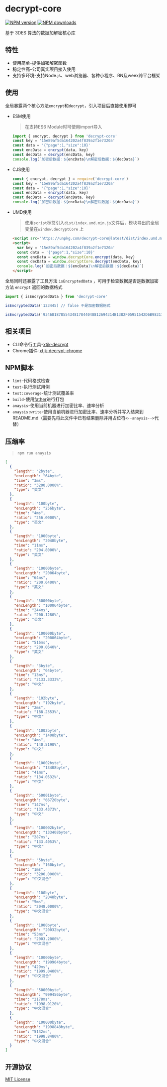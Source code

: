 # decrypt-core

[![NPM version][npm-image]][npm-url] [![NPM downloads](https://img.shields.io/npm/dm/decrypt-core)](https://www.npmjs.com/package/decrypt-core) 

[npm-image]: https://img.shields.io/npm/v/decrypt-core
[npm-url]: https://www.npmjs.com/package/decrypt-core

基于 3DES 算法的数据加解密核心库

## 特性

- 使用简单-提供加密解密函数
- 稳定性高-公司真实项目接入使用
- 支持多环境-支持Node.js、web浏览器、各种小程序、RN及weex跨平台框架

## 使用

全局暴露两个核心方法`encrypt`和`decrypt`，引入项目后直接使用即可

- ESM使用
  
  > 在支持ES6 Module时可使用import导入
  
  ```js
  import { encrypt, decrypt } from 'decrypt-core'
  const key = '15e89af5da164202a4f839a2f1e7320a'
  const data = '{"page":1,"size":10}'
  const encData = encrypt(data, key)
  const decData = decrypt(encData, key)
  console.log(`加密后数据：${encData}\n解密后数据：${decData}`)
  ```

- CJS使用
  
  ```js
  const { encrypt, decrypt } = require('decrypt-core')
  const key = '15e89af5da164202a4f839a2f1e7320a'
  const data = '{"page":1,"size":10}'
  const encData = encrypt(data, key)
  const decData = decrypt(encData, key)
  console.log(`加密后数据：${encData}\n解密后数据：${decData}`)
  ```

- UMD使用

  > 使用`script`标签引入`dist/index.umd.min.js`文件后，模块导出的全局变量在`window.decryptCore` 上

  ```html
  <script src="https://unpkg.com/decrypt-core@latest/dist/index.umd.min.js"></script>
  <script>
    var key = '15e89af5da164202a4f839a2f1e7320a'
    const data = '{"page":1,"size":10}'
    const encData = window.decryptCore.encrypt(data, key)
    const decData = window.decryptCore.decrypt(encData, key)
    console.log(`加密后数据：${encData}\n解密后数据：${decData}`)
  </script>
  ```

全局同时还暴露了工具方法 `isEncryptedData` ，可用于检查数据是否是数据加密方法 `encrypt` 返回的数据格式

```js
import { isEncryptedData } from 'decrypt-core'

isEncryptedData('123445) // false 不是加密数据格式

isEncryptedData('93468187855434817844048812694314B1382F05951542D6B98311D90CD0B97E22E6D052DE6A9B83381E97E8B23AC5209F8D4E6428C697EAEFEB495FCF7673E48E4D7087A2B24CEAFE127793421DAB91FCD411D04B85BCC5427DB76E6D3353BE8897BE1DAE3D28DBDF053D7707BACF0AC77CCF0426BA8F76E9FC578D8D91803289F53AD66A70AF73B0756B97F314D33997191E8E976EDFAFA46A75CC393A88B1') // true 是加密数据格式
```

## 相关项目

- CLI命令行工具-[xtjk-decrypt](https://github.com/JohnieXu/xtjk-decrypt)
- Chrome插件-[xtjk-decrypt-chrome](https://github.com/JohnieXu/xtjk-decrypt-chrome)

## NPM脚本

- `lint`-代码格式检查
- `test`-执行测试用例
- `test:coverage`-统计测试覆盖率
- `build`-使用[father](https://github.com/umijs/father)进行打包
- `anaysis`-使用当前机器进行加密比率、速率分析
- `anaysis:write`-使用当前机器进行加密比率、速率分析并写入结果到 README.md（需要先将此文件中已有结果删除并用占位符`<--anaysis-->`代替）

## 压缩率

> `npm run anaysis`

```json
[
  {
    "length": "2byte",
    "encLength": "64byte",
    "time": "3ms",
    "ratio": "3200.0000%",
    "type": "英文"
  },
  {
    "length": "100byte",
    "encLength": "256byte",
    "time": "4ms",
    "ratio": "256.0000%",
    "type": "英文"
  },
  {
    "length": "1000byte",
    "encLength": "2048byte",
    "time": "11ms",
    "ratio": "204.8000%",
    "type": "英文"
  },
  {
    "length": "10000byte",
    "encLength": "20064byte",
    "time": "64ms",
    "ratio": "200.6400%",
    "type": "英文"
  },
  {
    "length": "50000byte",
    "encLength": "100064byte",
    "time": "244ms",
    "ratio": "200.1280%",
    "type": "英文"
  },
  {
    "length": "100000byte",
    "encLength": "200064byte",
    "time": "516ms",
    "ratio": "200.0640%",
    "type": "英文"
  },
  {
    "length": "3byte",
    "encLength": "64byte",
    "time": "13ms",
    "ratio": "2133.3333%",
    "type": "中文"
  },
  {
    "length": "102byte",
    "encLength": "192byte",
    "time": "2ms",
    "ratio": "188.2353%",
    "type": "中文"
  },
  {
    "length": "1002byte",
    "encLength": "1408byte",
    "time": "4ms",
    "ratio": "140.5190%",
    "type": "中文"
  },
  {
    "length": "10002byte",
    "encLength": "13408byte",
    "time": "41ms",
    "ratio": "134.0532%",
    "type": "中文"
  },
  {
    "length": "50001byte",
    "encLength": "66720byte",
    "time": "147ms",
    "ratio": "133.4373%",
    "type": "中文"
  },
  {
    "length": "100002byte",
    "encLength": "133408byte",
    "time": "287ms",
    "ratio": "133.4053%",
    "type": "中文"
  },
  {
    "length": "5byte",
    "encLength": "160byte",
    "time": "1ms",
    "ratio": "3200.0000%",
    "type": "中文混合"
  },
  {
    "length": "100byte",
    "encLength": "2048byte",
    "time": "5ms",
    "ratio": "2048.0000%",
    "type": "中文混合"
  },
  {
    "length": "1000byte",
    "encLength": "20032byte",
    "time": "53ms",
    "ratio": "2003.2000%",
    "type": "中文混合"
  },
  {
    "length": "10000byte",
    "encLength": "199904byte",
    "time": "429ms",
    "ratio": "1999.0400%",
    "type": "中文混合"
  },
  {
    "length": "50000byte",
    "encLength": "999456byte",
    "time": "2178ms",
    "ratio": "1998.9120%",
    "type": "中文混合"
  },
  {
    "length": "100000byte",
    "encLength": "1998848byte",
    "time": "5132ms",
    "ratio": "1998.8480%",
    "type": "中文混合"
  }
]
```

## 开源协议

[MIT License](./LICENSE)
